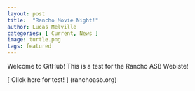 ```yaml
---
layout: post
title:  "Rancho Movie Night!"
author: Lucas Melville
categories: [ Current, News ]
image: turtle.png
tags: featured
---
```


Welcome to GitHub! This is a test for the Rancho ASB Webiste!

[ Click here for test! ] (ranchoasb.org)
